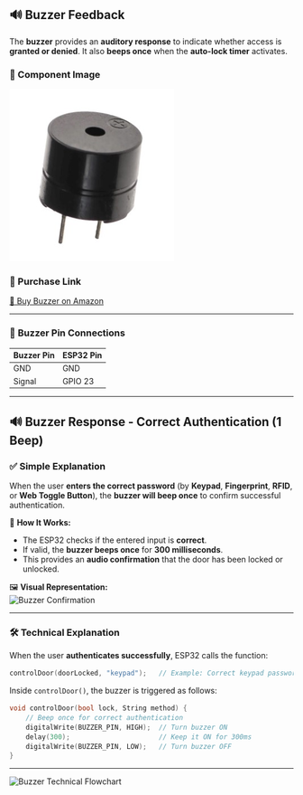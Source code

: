 ## 🔊 Buzzer Feedback

The **buzzer** provides an **auditory response** to indicate whether access is **granted or denied**. It also **beeps once** when the **auto-lock timer** activates.

### 📸 Component Image
![Buzzer Component](https://github.com/Hotsunlok/ESP32-smart-door-system/blob/d2b32e912f32f6dad561519f2477efcfb5e3b2b2/%E8%9E%A2%E5%B9%95%E6%93%B7%E5%8F%96%E7%95%AB%E9%9D%A2%202025-01-30%20054809.jpg)


### 🛒 Purchase Link
[🔗 Buy Buzzer on Amazon](https://www.amazon.co.uk/Buzzer-Electromagnetic-Active-Electronic-Directly/dp/B07Y653F2S)

---
### 📌 **Buzzer Pin Connections**
| **Buzzer Pin** | **ESP32 Pin** |
|--------------|------------|
| GND          | GND        |
| Signal       | GPIO 23    |

---
## 🔊 Buzzer Response - Correct Authentication (1 Beep)

### ✅ **Simple Explanation**
When the user **enters the correct password** (by **Keypad**, **Fingerprint**, **RFID**, or **Web Toggle Button**), the **buzzer will beep once** to confirm successful authentication.

📌 **How It Works:**  
- The ESP32 checks if the entered input is **correct**.  
- If valid, the **buzzer beeps once** for **300 milliseconds**.  
- This provides an **audio confirmation** that the door has been locked or unlocked.

🖼 **Visual Representation:**  
![Buzzer Confirmation](docs/images/buzzer_correct_simple.png)  

---

### 🛠 **Technical Explanation**
When the user **authenticates successfully**, ESP32 calls the function:

```cpp
controlDoor(doorLocked, "keypad");   // Example: Correct keypad password
```
Inside `controlDoor()`, the buzzer is triggered as follows:
```cpp
void controlDoor(bool lock, String method) {
    // Beep once for correct authentication
    digitalWrite(BUZZER_PIN, HIGH);  // Turn buzzer ON
    delay(300);                      // Keep it ON for 300ms
    digitalWrite(BUZZER_PIN, LOW);   // Turn buzzer OFF
}
```
---
![Buzzer Technical Flowchart](docs/images/buzzer_technical_flowchart.png)
